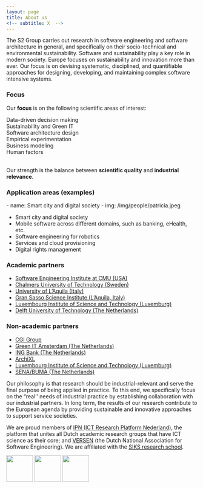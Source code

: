 ```yaml
---
layout: page
title: About us
<!-- subtitle: X  -->
---
```


The S2 Group carries out research in software engineering and software architecture in general, and specifically on their socio-technical and environmental sustainability. Software and sustainability play a key role in modern society. Europe focuses on sustainability and innovation more than ever. Our focus is on devising systematic, disciplined, and quantifiable approaches for designing, developing, and maintaining complex software intensive systems.

<h3>Focus</h3>
<p>Our <strong>focus</strong> is on the following scientific areas of interest:</p>
<p><div class="row "><div class="col-lg-2 col-md-12 col-xs-12 col-sm-12">
<div id="osc_servicebox_0" class="osc_servicebox "><span class="fa fa-bar-chart-o icon_bg iconcircle"></span><div class="osc_servicebox_content">Data-driven decision making</div></div>
</div>
<div class="col-lg-2 col-md-12 col-xs-12 col-sm-12">
<div id="osc_servicebox_1" class="osc_servicebox "><span class="fa fa-dashboard icon_bg iconcircle"></span><div class="osc_servicebox_content">Sustainability and Green IT</div></div>
</div>
<div class="col-lg-2 col-md-12 col-xs-12 col-sm-12">
<div id="osc_servicebox_2" class="osc_servicebox "><span class="fa fa-cubes icon_bg iconcircle"></span><div class="osc_servicebox_content">Software architecture design</div></div>
</div>
<!--&#091;/row&#093; &#091;row&#093; &#091;column lg="2" md="12" xs="12" sm="12"&#093; &#091;/column&#093; --><div class="col-lg-2 col-md-12 col-xs-12 col-sm-12">
<div id="osc_servicebox_3" class="osc_servicebox "><span class="fa fa-flask icon_bg iconcircle"></span><div class="osc_servicebox_content">Empirical experimentation</div></div>
</div>
<div class="col-lg-2 col-md-12 col-xs-12 col-sm-12">
<div id="osc_servicebox_4" class="osc_servicebox "><span class="fa fa-line-chart icon_bg iconcircle"></span><div class="osc_servicebox_content">Business modeling</div></div>
</div>
<div class="col-lg-2 col-md-12 col-xs-12 col-sm-12">
<div id="osc_servicebox_5" class="osc_servicebox "><span class="fa fa-users icon_bg iconcircle"></span><div class="osc_servicebox_content">Human factors</div></div>
</div>
<!--&#091;column lg="2" md="12" xs="12" sm="12"&#093; &#091;/column&#093; --><br />
</div></p>
<p>Our strength is the balance between <strong>scientific quality</strong> and <strong>industrial relevance</strong>.</p>
<div class="row "><div class="col-lg-4 col-md-12 col-xs-12 col-sm-12"></p>

<h3>Application areas (examples)</h3>
- name: Smart city and digital society
- img: /img/people/patricia.jpeg


<ul>
<li>Smart city and digital society</li>
<li>Mobile software across different domains, such as banking, eHealth, etc.</li>
<li>Software engineering for robotics</li>
<li>Services and cloud provisioning</li>
<li>Digital rights management</li>
</ul>
<p></div>
<div class="col-lg-4 col-md-12 col-xs-12 col-sm-12"></p>
<h3>Academic partners</h3>
<ul>
<li><a href="https://www.sei.cmu.edu/" target="_blank" rel="noopener noreferrer">Software Engineering Institute at CMU (USA)</a></li>
<li><a href="https://www.chalmers.se/en" target="_blank" rel="noopener noreferrer">Chalmers University of Technology (Sweden)</a></li>
<li><a href="https://www.disim.univaq.it/main/index.php" target="_blank" rel="noopener noreferrer">University of L&#8217;Aquila (Italy)</a></li>
<li><a href="https://cs.gssi.it" target="_blank" rel="noopener noreferrer">Gran Sasso Science Institute (L’Aquila, Italy)</a></li>
<li><a href="https://www.list.lu/" target="_blank" rel="noopener noreferrer">Luxembourg Institute of Science and Technology (Luxemburg)</a></li>
<li><a href="https://www.tudelft.nl/en/" target="_blank" rel="noopener noreferrer">Delft University of Technology (The Netherlands)</a></li>
</ul>
<p></div>
<div class="col-lg-4 col-md-12 col-xs-12 col-sm-12"></p>
<h3>Non-academic partners</h3>
<ul>
<li><a href="https://www.cgi.com/en?_ga=2.191545001.203146811.1521638966-1557469383.1521638966" target="_blank" rel="noopener noreferrer">CGI Group</a></li>
<li><a href="http://www.greenitamsterdam.nl" target="_blank" rel="noopener noreferrer">Green IT Amsterdam (The Netherlands)</a></li>
<li><a href="https://www.ing.nl" target="_blank" rel="noopener noreferrer">ING Bank (The Netherlands)</a></li>
<li><a href="https://www.archixl.nl/en/" target="_blank" rel="noopener noreferrer">ArchiXL</a></li>
<li><a href="https://www.list.lu/" target="_blank" rel="noopener noreferrer">Luxembourg Institute of Science and Technology (Luxemburg)</a></li>
<li><a href="https://www.bumastemra.nl/faq/sena/" target="_blank" rel="noopener noreferrer">SENA/BUMA (The Netherlands)</a></li>
</ul>
<p></div>
</div>
<p>Our philosophy is that research should be industrial-relevant and serve the final purpose of being applied in practice. To this end, we specifically focus on the &#8220;real’’ needs of industrial practice by establishing collaboration with our industrial partners. In long term, the results of our research contribute to the European agenda by providing sustainable and innovative approaches to support service societies.</p>
<p>We are proud members of <a href="https://ict-research.nl/" target="_blank" rel="noopener noreferrer">IPN (ICT Research Platform Nederland)</a>, the platform that unites all Dutch academic research groups that have ICT science as their core; and <a href="http://www.versen.nl/" target="_blank" rel="noopener noreferrer">VERSEN</a> (the Dutch National Association for Software Engineering). We are affiliated with the <a href="http://www.siks.nl/" target="_blank" rel="noopener noreferrer">SIKS research school</a>.<br />
<a href="https://ict-research.nl/" target="_blank" rel="noopener noreferrer"><img class="alignnone" style="height: 5em; margin: 1em auto;" src="http://145.108.225.28/wp-content/uploads/2018/02/IPN_logo_ENG_POS_150.png" /></a> <a href="http://www.versen.nl/" target="_blank" rel="noopener noreferrer"><img class="alignnone wp-image-3189 size-medium" style="height: 5em; margin: 1em auto;" src="http://145.108.225.28/wp-content/uploads/2018/03/VERSEN-300x72.png" alt="" srcset="http://145.108.225.28/wp-content/uploads/2018/03/VERSEN-300x72.png 300w, http://145.108.225.28/wp-content/uploads/2018/03/VERSEN.png 500w" sizes="(max-width: 300px) 100vw, 300px" /></a> <a href="http://www.siks.nl/" target="_blank" rel="noopener noreferrer"><img class="alignnone wp-image-3188 size-medium" style="height: 5em; margin: 1em auto;" src="http://145.108.225.28/wp-content/uploads/2018/03/SIKS-300x118.png" alt="" srcset="http://145.108.225.28/wp-content/uploads/2018/03/SIKS-300x118.png 300w, http://145.108.225.28/wp-content/uploads/2018/03/SIKS.png 358w" sizes="(max-width: 300px) 100vw, 300px" /></a></p>
